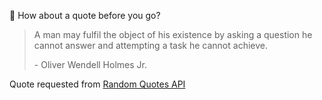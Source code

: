 📣 How about a quote before you go?

> A man may fulfil the object of his existence by asking a question he cannot answer and attempting a task he cannot achieve.
>
> <p>- Oliver Wendell Holmes Jr.</p>

Quote requested from [Random Quotes API](https://github.com/lukePeavey/quotable)
